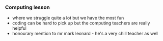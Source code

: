 ### Computing lesson

- where we struggle quite a lot but we have the most fun
- coding can be hard to pick up but the computing teachers are really helpful
- honourary mention to mr mark leonard - he's a very chill teacher as well
